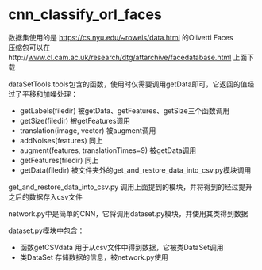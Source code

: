 # cnn_classify_orl_faces
数据集使用的是 https://cs.nyu.edu/~roweis/data.html 的Olivetti Faces  
压缩包可以在http://www.cl.cam.ac.uk/research/dtg/attarchive/facedatabase.html 上面下载  

dataSetTools.tools包含的函数，使用时仅需要调用getData即可，它返回的值经过了平移和加噪处理：  
* getLabels(filedir) 被getData、getFeatures、getSize三个函数调用
* getSize(filedir) 被getFeatures调用
* translation(image, vector) 被augment调用
* addNoises(features) 同上
* augment(features, translationTimes=9) 被getData调用
* getFeatures(filedir) 同上
* getData(filedir) 被文件夹外的get_and_restore_data_into_csv.py模块调用  
  
get_and_restore_data_into_csv.py 调用上面提到的模块，并将得到的经过提升之后的数据存入csv文件  

network.py中是简单的CNN，它将调用dataset.py模块，并使用其类得到数据  

dataset.py模块中包含：  
* 函数getCSVdata 用于从csv文件中得到数据，它被类DataSet调用
* 类DataSet 存储数据的信息，被network.py使用
